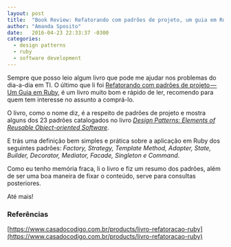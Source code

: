 ```yaml
---
layout: post
title:  "Book Review: Refatorando com padrões de projeto, um guia em Ruby"
author: "Amanda Sposito"
date:   2016-04-23 22:33:37 -0300
categories:
  - design patterns
  - ruby
  - software development
---
```

Sempre que posso leio algum livro que pode me ajudar nos problemas do dia-a-dia em TI. O último que li foi [Refatorando com padrões de projeto — Um Guia em Ruby](https://www.casadocodigo.com.br/products/livro-refatoracao-ruby), é um livro muito bom e rápido de ler, recomendo para quem tem interesse no assunto a comprá-lo.

O livro, como o nome diz, é a respeito de padrões de projeto e mostra alguns dos 23 padrões catalogados no livro *[Design Patterns: Elements of Reusable Object-oriented Software](http://www.buscape.com.br/design-patterns-elements-of-reusable-object-oriented-software-erich-gamma-richard-helm-ralph-johnson-john-vlissides-0201633612)*.

E trás uma definição bem simples e prática sobre a aplicação em Ruby dos seguintes padrões: *Factory, Strategy, Template Method, Adapter, State, Builder, Decorator, Mediator, Facade, Singleton e Command*.

Como eu tenho memória fraca, li o livro e fiz um resumo dos padrões, além de ser uma boa maneira de fixar o conteúdo, serve para consultas posteriores.

Até mais!

### Referências

[https://www.casadocodigo.com.br/products/livro-refatoracao-ruby](https://www.casadocodigo.com.br/products/livro-refatoracao-ruby)
